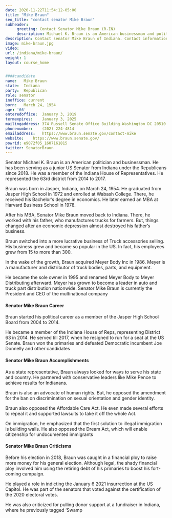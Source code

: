 ```yaml
---
date: 2020-11-22T11:54:12-05:00
title: "Mike Braun"
seo_title: "contact senator Mike Braun"
subheader:
     greeting: Contact Senator Mike Braun (R-IN)
     description: Michael K. Braun is an American businessman and politician serving as the junior United States senator from Indiana. Previously, he represented the 63rd district in the Indiana House of Representatives from 2014 to 2017.
description: Contact senator Mike Braun of Indiana. Contact information for Mike Braun includes email address, phone number, and mailing address.
image: mike-braun.jpg
video: 
url: /indiana/mike-braun/
weight: 1
layout: course_home


####candidate
name:	Mike Braun
state:	Indiana
party:	Republican
role: senator
inoffice: current
born:	March 24, 1954 
age: '66'
enteredoffice:	January 3, 2019
termexpires:	January 3, 2025
mailingaddress:	374 Russell Senate Office Building Washington DC 20510
phonenumber:	(202) 224-4814
emailaddress:	https://www.braun.senate.gov/contact-mike
website:	https://www.braun.senate.gov/
powrid: e9072f05_1607161815
twitter: SenatorBraun
---
```


Senator Michael K. Braun is an American politician and businessman. He has been serving as a junior US Senator from Indiana under the Republicans since 2018. He was a member of the Indiana House of Representatives. He represented the 63rd district from 2014 to 2017.

Braun was born in Jasper, Indiana, on March 24, 1954. He graduated from Jasper High School in 1972 and enrolled at Wabash College. There, he received his Bachelor’s degree in economics. He later earned an MBA at Harvard Business School in 1978.

After his MBA, Senator Mike Braun moved back to Indiana. There, he worked with his father, who manufactures trucks for farmers. But, things changed after an economic depression almost destroyed his father’s business.

Braun switched into a more lucrative business of Truck accessories selling. His business grew and became so popular in the US. In fact, his employees grew from 15 to more than 300.

In the wake of the growth, Braun acquired Meyer Body Inc in 1986. Meyer is a manufacturer and distributor of truck bodies, parts, and equipment.

He became the sole owner in 1995 and renamed Meyer Body to Meyer Distributing afterward. Meyer has grown to become a leader in auto and truck part distribution nationwide. Senator Mike Braun is currently the President and CEO of the multinational company

#### Senator Mike Braun Career

Braun started his political career as a member of the Jasper High School Board from 2004 to 2014.

He became a member of the Indiana House of Reps, representing District 63 in 2014. He served till 2017, when he resigned to run for a seat at the US Senate. Braun won the primaries and defeated Democratic incumbent Joe Donnelly and other candidates

#### Senator Mike Braun Accomplishments

As a state representative, Braun always looked for ways to serve his state and country. He partnered with conservative leaders like Mike Pence to achieve results for Indianans.

Braun is also an advocate of human rights. But, he opposed the amendment for the ban on discrimination on sexual orientation and gender identity.

Braun also opposed the Affordable Care Act. He even made several efforts to repeal it and supported lawsuits to take it off the whole Act.

On immigration, he emphasized that the first solution to illegal immigration is building walls. He also opposed the Dream Act, which will enable citizenship for undocumented immigrants

#### Senator Mike Braun Criticisms

Before his election in 2018, Braun was caught in a financial ploy to raise more money for his general election. Although legal, the shady financial ploy involved him using the retiring debt of his primaries to boost his fort-coming campaign.

He played a role in indicting the January 6 2021 insurrection at the US Capitol. He was part of the senators that voted against the certification of the 2020 electoral votes.

He was also criticized for pulling donor support at a fundraiser in Indiana, where he previously tagged ‘Swamp